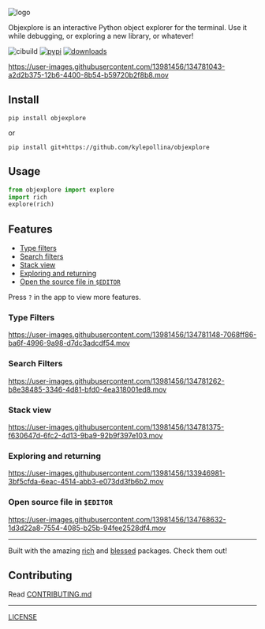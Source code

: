 
![logo](images/logo.png)

Objexplore is an interactive Python object explorer for the terminal. Use it while debugging, or exploring a new library, or whatever!

![cibuild](https://github.com/kylepollina/objexplore/actions/workflows/python-app.yml/badge.svg) [![pypi](https://img.shields.io/pypi/v/objexplore.svg)](https://pypi.org/project/objexplore/) [![downloads](https://img.shields.io/pypi/dm/objexplore)](https://img.shields.io/pypi/dm/objexplore)




https://user-images.githubusercontent.com/13981456/134781043-a2d2b375-12b6-4400-8b54-b59720b2f8b8.mov



## Install

```
pip install objexplore
```

or

```
pip install git+https://github.com/kylepollina/objexplore
```

## Usage

```python
from objexplore import explore
import rich
explore(rich)
```

## Features

- [Type filters](#type-filters)
- [Search filters](#search-filters)
- [Stack view](#stack-view)
- [Exploring and returning](#exploring-and-returning)
- [Open the source file in `$EDITOR`](#open-source-file-in-editor)

Press `?` in the app to view more features.

### Type Filters


https://user-images.githubusercontent.com/13981456/134781148-7068ff86-ba6f-4996-9a98-d7dc3adcdf54.mov



### Search Filters


https://user-images.githubusercontent.com/13981456/134781262-b8e38485-3346-4d81-bfd0-4ea318001ed8.mov


### Stack view


https://user-images.githubusercontent.com/13981456/134781375-f630647d-6fc2-4d13-9ba9-92b9f397e103.mov


### Exploring and returning


https://user-images.githubusercontent.com/13981456/133946981-3bf5cfda-6eac-4514-abb3-e073dd3fb6b2.mov


### Open source file in `$EDITOR`


https://user-images.githubusercontent.com/13981456/134768632-1d3d22a8-7554-4085-b25b-94fee2528df4.mov


-----

Built with the amazing [rich](https://github.com/willmcgugan/rich) and [blessed](https://github.com/jquast/blessed) packages. Check them out!


## Contributing
Read [CONTRIBUTING.md](CONTRIBUTING.md)

------

[LICENSE](LICENSE)
